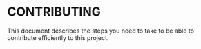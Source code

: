 # CONTRIBUTING

This document describes the steps you need to take to be able to contribute efficiently to this project.